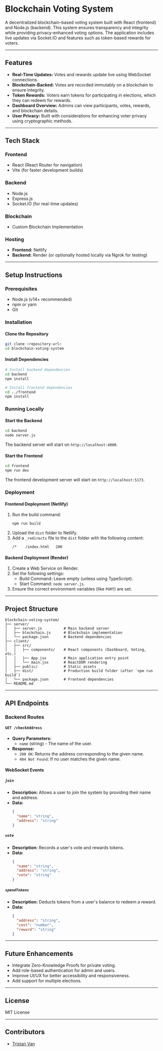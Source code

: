 # Blockchain Voting System

A decentralized blockchain-based voting system built with React (frontend) and Node.js (backend). This system ensures transparency and integrity while providing privacy-enhanced voting options. The application includes live updates via Socket.IO and features such as token-based rewards for voters.

---

## Features

- **Real-Time Updates:** Votes and rewards update live using WebSocket connections.
- **Blockchain-Backed:** Votes are recorded immutably on a blockchain to ensure integrity.
- **Token Rewards:** Voters earn tokens for participating in elections, which they can redeem for rewards.
- **Dashboard Overview:** Admins can view participants, votes, rewards, and blockchain details.
- **User Privacy:** Built with considerations for enhancing voter privacy using cryptographic methods.

---

## Tech Stack

### Frontend
- React (React Router for navigation)
- Vite (for faster development builds)

### Backend
- Node.js
- Express.js
- Socket.IO (for real-time updates)

### Blockchain
- Custom Blockchain Implementation

### Hosting
- **Frontend:** Netlify
- **Backend:** Render (or optionally hosted locally via Ngrok for testing)

---

## Setup Instructions

### Prerequisites
- Node.js (v14+ recommended)
- npm or yarn
- Git

### Installation

#### Clone the Repository
```bash
git clone <repository-url>
cd blockchain-voting-system
```

#### Install Dependencies
```bash
# Install backend dependencies
cd backend
npm install

# Install frontend dependencies
cd ../frontend
npm install
```

### Running Locally

#### Start the Backend
```bash
cd backend
node server.js
```

The backend server will start on `http://localhost:4000`.

#### Start the Frontend
```bash
cd frontend
npm run dev
```

The frontend development server will start on `http://localhost:5173`.

### Deployment

#### Frontend Deployment (Netlify)
1. Run the build command:
   ```bash
   npm run build
   ```
2. Upload the `dist` folder to Netlify.
3. Add a `_redirects` file to the `dist` folder with the following content:
   ```
   /*    /index.html   200
   ```

#### Backend Deployment (Render)
1. Create a Web Service on Render.
2. Set the following settings:
   - Build Command: Leave empty (unless using TypeScript).
   - Start Command: `node server.js`.
3. Ensure the correct environment variables (like `PORT`) are set.

---

## Project Structure

```
blockchain-voting-system/
├── server/
│   ├── server.js          # Main backend server
│   ├── blockchain.js      # Blockchain implementation
│   └── package.json       # Backend dependencies
├── client/
│   ├── src/
│   │   ├── components/    # React components (Dashboard, Voting, etc.)
│   │   ├── App.jsx        # Main application entry point
│   │   └── main.jsx       # ReactDOM rendering
│   ├── public/            # Static assets
│   ├── dist/              # Production build folder (after `npm run build`)
│   └── package.json       # Frontend dependencies
└── README.md
```

---

## API Endpoints

### Backend Routes

#### `GET /checkAddress`
- **Query Parameters:**
  - `name` (string) - The name of the user.
- **Response:**
  - `200 OK`: Returns the address corresponding to the given name.
  - `404 Not Found`: If no user matches the given name.

#### WebSocket Events

##### `join`
- **Description:** Allows a user to join the system by providing their name and address.
- **Data:**
  ```json
  {
    "name": "string",
    "address": "string"
  }
  ```

##### `vote`
- **Description:** Records a user's vote and rewards tokens.
- **Data:**
  ```json
  {
    "name": "string",
    "address": "string",
    "vote": "string"
  }
  ```

##### `spendTokens`
- **Description:** Deducts tokens from a user's balance to redeem a reward.
- **Data:**
  ```json
  {
    "address": "string",
    "cost": "number",
    "reward": "string"
  }
  ```
---

## Future Enhancements
- Integrate Zero-Knowledge Proofs for private voting.
- Add role-based authentication for admin and users.
- Improve UI/UX for better accessibility and responsiveness.
- Add support for multiple elections.

---

## License
MIT License

---

## Contributors
- [Tristan Van](https://github.com/tvan04)
